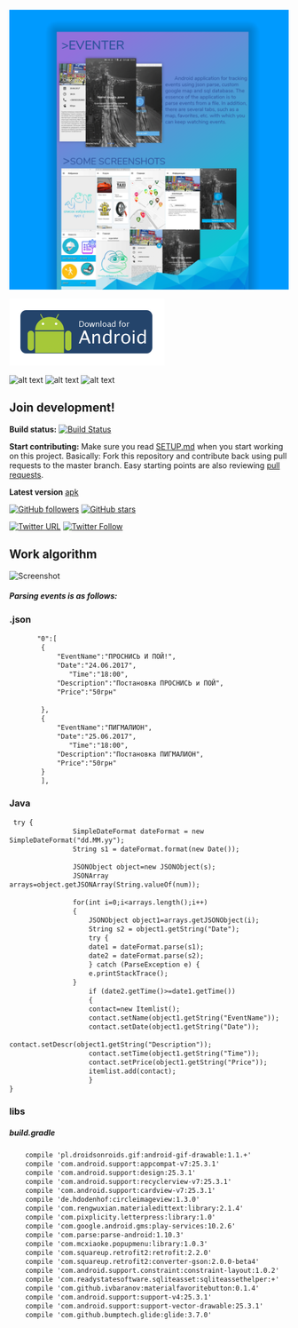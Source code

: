 ![alt text](https://github.com/h3xb0y/Eventer/blob/master/image/main2.png "main.png")

[![](https://github.com/h3xb0y/Eventer/blob/master/image/download-button-android-new.png)](https://github.com/h3xb0y/Eventer/blob/master/app.apk)

![alt text](https://github.com/h3xboy/Eventer/blob/master/image/1497866662704.gif "WelcomeActivity")
![alt text](https://github.com/h3xboy/Eventer/blob/master/image/1497866139404.gif "WelcomeActivity")
![alt text](https://github.com/h3xboy/Eventer/blob/master/image/1497866227144.gif "WelcomeActivity")

## Join development!

**Build status:** [![Build Status](https://travis-ci.org/h3xb0y/Eventer.svg?branch=master)](https://travis-ci.org/h3xb0y/Eventer)

**Start contributing:** Make sure you read [SETUP.md](https://github.com/h3xb0y/Eventer/blob/master/SETUP.md) when you start working on this project. Basically: Fork this repository and contribute back using pull requests to the master branch.
Easy starting points are also reviewing [pull requests](https://github.com/h3xb0y/Eventer/pulls).

**Latest version** [apk](https://github.com/h3xb0y/Eventer/blob/master/app.apk)

[![GitHub followers](https://img.shields.io/github/followers/h3xb0y.svg?style=social&label=Follow)](https://github.com/h3xb0y)
[![GitHub stars](https://img.shields.io/github/stars/h3xb0y/Eventer.svg?style=social&label=Star)]()

[![Twitter URL](https://img.shields.io/twitter/url/http/shields.io.svg?style=social)](https://twitter.com/intent/tweet?text=https://github.com/h3xb0y/Eventer)
[![Twitter Follow](https://img.shields.io/twitter/follow/h3xb0y.svg?style=social)](https://twitter.com/h3xb0y)

## Work algorithm
![Screenshot](https://github.com/h3xboy/Eventer/blob/master/image/how.png "how")
##### Parsing events is as follows:
### .json
```
       "0":[
        {
            "EventName":"ПРОСНИСЬ И ПОЙ!",
            "Date":"24.06.2017",
	           "Time":"18:00",
            "Description":"Постановка ПРОСНИСЬ и ПОЙ",
            "Price":"50грн"
            
        },
        {
            "EventName":"ПИГМАЛИОН",
            "Date":"25.06.2017",
	           "Time":"18:00",
            "Description":"Постановка ПИГМАЛИОН",
            "Price":"50грн"
        }
        ],
```
### Java
```
 try {
                SimpleDateFormat dateFormat = new SimpleDateFormat("dd.MM.yy");
                String s1 = dateFormat.format(new Date());

                JSONObject object=new JSONObject(s);
                JSONArray arrays=object.getJSONArray(String.valueOf(num));

                for(int i=0;i<arrays.length();i++)
                {
                    JSONObject object1=arrays.getJSONObject(i);
                    String s2 = object1.getString("Date");
                    try {
                    date1 = dateFormat.parse(s1);
                    date2 = dateFormat.parse(s2);
                    } catch (ParseException e) {
                    e.printStackTrace();
                }
                    if (date2.getTime()>=date1.getTime())
                    {
                    contact=new Itemlist();
                    contact.setName(object1.getString("EventName"));
                    contact.setDate(object1.getString("Date"));
                    contact.setDescr(object1.getString("Description"));
                    contact.setTime(object1.getString("Time"));
                    contact.setPrice(object1.getString("Price"));
                    itemlist.add(contact);
                    }
}
```

### libs
##### build.gradle
```
    compile 'pl.droidsonroids.gif:android-gif-drawable:1.1.+'
    compile 'com.android.support:appcompat-v7:25.3.1'
    compile 'com.android.support:design:25.3.1'
    compile 'com.android.support:recyclerview-v7:25.3.1'
    compile 'com.android.support:cardview-v7:25.3.1'
    compile 'de.hdodenhof:circleimageview:1.3.0'
    compile 'com.rengwuxian.materialedittext:library:2.1.4'
    compile 'com.pixplicity.letterpress:library:1.0'
    compile 'com.google.android.gms:play-services:10.2.6'
    compile 'com.parse:parse-android:1.10.3'
    compile 'com.mcxiaoke.popupmenu:library:1.0.3'
    compile 'com.squareup.retrofit2:retrofit:2.2.0'
    compile 'com.squareup.retrofit2:converter-gson:2.0.0-beta4'
    compile 'com.android.support.constraint:constraint-layout:1.0.2'
    compile 'com.readystatesoftware.sqliteasset:sqliteassethelper:+'
    compile 'com.github.ivbaranov:materialfavoritebutton:0.1.4'
    compile 'com.android.support:support-v4:25.3.1'
    compile 'com.android.support:support-vector-drawable:25.3.1'
    compile 'com.github.bumptech.glide:glide:3.7.0'
```

